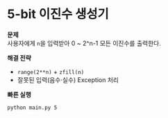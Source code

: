 # 5-bit 이진수 생성기
**문제**  
사용자에게 `n`을 입력받아 0 ~ 2^n-1 모든 이진수를 출력한다.

**해결 전략**  
- `range(2**n)` + `zfill(n)`  
- 잘못된 입력(음수·실수) Exception 처리

**빠른 실행**
```bash
python main.py 5
